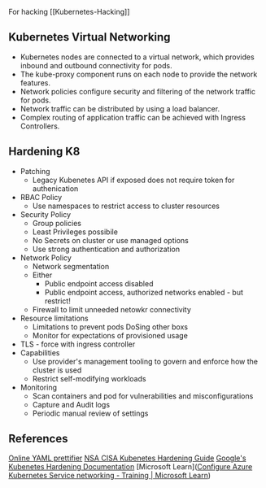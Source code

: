For hacking [[Kubernetes-Hacking]]

## Kubernetes Virtual Networking

-   Kubernetes nodes are connected to a virtual network, which provides inbound and outbound connectivity for pods.
-   The kube-proxy component runs on each node to provide the network features.
-   Network policies configure security and filtering of the network traffic for pods.
-   Network traffic can be distributed by using a load balancer.
-   Complex routing of application traffic can be achieved with Ingress Controllers.


## Hardening K8

- Patching 
	- Legacy Kubenetes API if exposed does not require token for authenication
- RBAC Policy
	- Use namespaces to restrict access to cluster resources
- Security Policy
	- Group policies 
	- Least Privileges possibile
	- No Secrets on cluster or use managed options
	- Use strong authentication and authorization
- Network Policy
	- Network segmentation
	- Either
		- Public endpoint access disabled
		- Public endpoint access, authorized networks enabled - but restrict!
	- Firewall to limit unneeded netowkr connectivity 
- Resource limitations
	- Limitations to prevent pods DoSing other boxs 
	- Monitor for expectations of provisioned usage
- TLS - force with ingress controller
- Capabilities
	- Use provider's management tooling to govern and enforce how the cluster is used
	- Restrict self-modifying workloads
- Monitoring
	- Scan containers and pod for vulnerabilities and misconfigurations
	- Capture and Audit logs
	- Periodic manual review of settings


## References

[Online YAML prettifier](https://onlineyamltools.com/prettify-yaml)
[NSA CISA Kubenetes Hardening Guide](https://media.defense.gov/2022/Aug/29/2003066362/-1/-1/0/CTR_KUBERNETES_HARDENING_GUIDANCE_1.2_20220829.PDF)
[Google's Kubenetes Hardening Documentation](https://cloud.google.com/kubernetes-engine/docs/how-to/hardening-your-cluster#restrict_self_modify)
[Microsoft Learn]([Configure Azure Kubernetes Service networking - Training | Microsoft Learn](https://learn.microsoft.com/en-us/training/modules/configure-azure-kubernetes-service/4-kubernetes-networking))